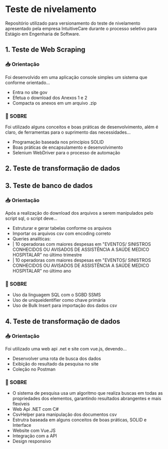 # Teste de nivelamento
Repositório utilizado para versionamento do teste de nivelamento apresentado pela empresa IntuitiveCare durante o processo seletivo para Estágio em Engenharia de Software.

## 1. Teste de Web Scraping ##
### 📥 Orientação
Foi desenvolvido em uma aplicação console simples um sistema que conforme orientado...
- Entra no site gov
- Efetua o download dos Anexos 1 e 2
- Compacta os anexos em um arquivo .zip

### 📌 SOBRE
Foi utilizado alguns conceitos e boas práticas de desenvolvimento, além é claro, de ferramentas para o suprimento das necessidades...
- Programação baseada nos princípios SOLID
- Boas práticas de encapsulamento e desenvolvimento
- Selenium WebDriver para o processo de automação
 
## 2. Teste de transformação de dados ##

## 3. Teste de banco de dados ##
### 📥 Orientação
Após a realização do download dos arquivos a serem manipulados pelo script sql, o script deve...
- Estruturar e gerar tabelas conforme os arquivos
- Importar os arquivos csv com encoding correto
- Queries analíticas:
- | 10 operadoras com maiores despesas em "EVENTOS/ SINISTROS CONHECIDOS OU AVISADOS DE ASSISTÊNCIA A SAÚDE MEDICO HOSPITALAR" no último trimestre
- | 10 operadoras com maiores despesas em "EVENTOS/ SINISTROS CONHECIDOS OU AVISADOS DE ASSISTÊNCIA A SAÚDE MEDICO HOSPITALAR" no último ano

### 📌 SOBRE
- Uso da linguagem SQL com o SGBD SSMS
- Uso de uniqueidentifier como chave primária
- Uso de Bulk Insert para importação dos dados csv

## 4. Teste de transformação de dados ##
### 📥 Orientação
Foi utilizado uma web api .net e site com vue.js, devendo...
- Desenvolver uma rota de busca dos dados
- Exibição do resultado da pesquisa no site
- Coleção no Postman

### 📌 SOBRE
- O sistema de pesquisa usa um algoritmo que realiza buscas em todas as propriedades dos elementos, garantindo resultados abrangentes e mais flexíveis
- Web Api .NET com C#
- CsvHelper para manipulação dos documentos csv
- Estrutra baseada em alguns conceitos de boas práticas, SOLID e Interface
- Website com Vue.JS
- Integração com a API
- Design responsivo


